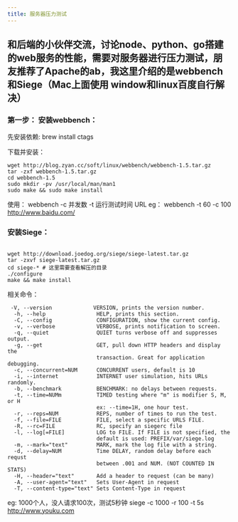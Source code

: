 ```yaml
---
title: 服务器压力测试
---
```


## 和后端的小伙伴交流，讨论node、python、go搭建的web服务的性能，需要对服务器进行压力测试，朋友推荐了Apache的ab，我这里介绍的是webbench和Siege（Mac上面使用 window和linux百度自行解决）

### 第一步： 安装webbench：
先安装依赖:
    brew install ctags

下载并安装：
```
wget http://blog.zyan.cc/soft/linux/webbench/webbench-1.5.tar.gz
tar -zxf webbench-1.5.tar.gz
cd webbench-1.5
sudo mkdir -pv /usr/local/man/man1
sudo make && sudo make install
```

使用： webbench -c 并发数 -t 运行测试时间 URL
eg： webbench -t 60 -c 100 http://www.baidu.com/

### 安装Siege：
```code

wget http://download.joedog.org/siege/siege-latest.tar.gz
tar -zxvf siege-latest.tar.gz
cd siege-* # 这里需要查看解压的目录
./configure
make && make install
```

相关命令：
```
 -V, --version             VERSION, prints the version number.
  -h, --help                HELP, prints this section.
  -C, --config              CONFIGURATION, show the current config.
  -v, --verbose             VERBOSE, prints notification to screen.
  -q, --quiet               QUIET turns verbose off and suppresses output.
  -g, --get                 GET, pull down HTTP headers and display the
                            transaction. Great for application debugging.
  -c, --concurrent=NUM      CONCURRENT users, default is 10
  -i, --internet            INTERNET user simulation, hits URLs randomly.
  -b, --benchmark           BENCHMARK: no delays between requests.
  -t, --time=NUMm           TIMED testing where "m" is modifier S, M, or H
                            ex: --time=1H, one hour test.
  -r, --reps=NUM            REPS, number of times to run the test.
  -f, --file=FILE           FILE, select a specific URLS FILE.
  -R, --rc=FILE             RC, specify an siegerc file
  -l, --log[=FILE]          LOG to FILE. If FILE is not specified, the
                            default is used: PREFIX/var/siege.log
  -m, --mark="text"         MARK, mark the log file with a string.
  -d, --delay=NUM           Time DELAY, random delay before each requst
                            between .001 and NUM. (NOT COUNTED IN STATS)
  -H, --header="text"       Add a header to request (can be many)
  -A, --user-agent="text"   Sets User-Agent in request
  -T, --content-type="text" Sets Content-Type in request
```

eg: 1000个人，没人请求100次，测试5秒钟
siege -c 1000 -r 100 -t 5s http://www.youku.com  